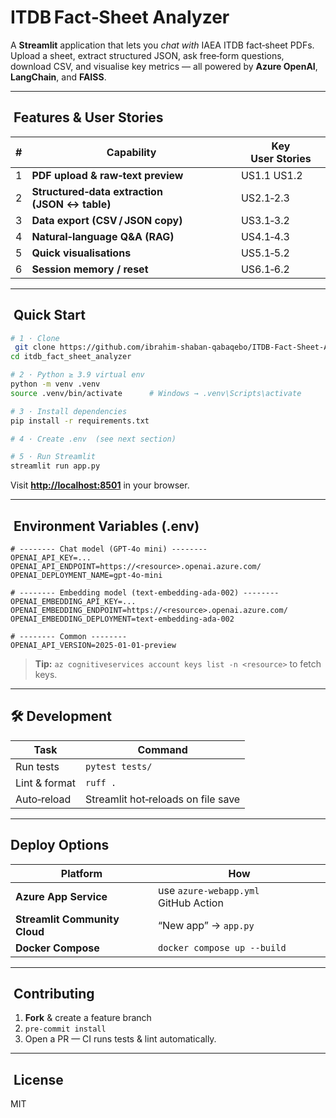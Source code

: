 # ITDB Fact‑Sheet Analyzer

A **Streamlit** application that lets you _chat with_ IAEA ITDB fact‑sheet PDFs.
Upload a sheet, extract structured JSON, ask free‑form questions, download CSV,
and visualise key metrics — all powered by **Azure OpenAI**, **LangChain**, and
**FAISS**.

---

##  Features & User Stories

| # | Capability | Key User Stories |
|---|------------|-----------------|
| 1 | **PDF upload & raw‑text preview** | US1.1&nbsp;US1.2 |
| 2 | **Structured‑data extraction (JSON ↔ table)** | US2.1‑2.3 |
| 3 | **Data export (CSV / JSON copy)** | US3.1‑3.2 |
| 4 | **Natural‑language Q&A (RAG)** | US4.1‑4.3 |
| 5 | **Quick visualisations** | US5.1‑5.2 |
| 6 | **Session memory / reset** | US6.1‑6.2 |

---

##  Quick Start

```bash
# 1 · Clone
 git clone https://github.com/ibrahim-shaban-qabaqebo/ITDB-Fact-Sheet-Analyzer.git
cd itdb_fact_sheet_analyzer

# 2 · Python ≥ 3.9 virtual env
python -m venv .venv
source .venv/bin/activate      # Windows → .venv\Scripts\activate

# 3 · Install dependencies
pip install -r requirements.txt

# 4 · Create .env  (see next section)

# 5 · Run Streamlit
streamlit run app.py
```

Visit **<http://localhost:8501>** in your browser.

---

##  Environment Variables (.env)

```env
# -------- Chat model (GPT‑4o mini) --------
OPENAI_API_KEY=...
OPENAI_API_ENDPOINT=https://<resource>.openai.azure.com/
OPENAI_DEPLOYMENT_NAME=gpt-4o-mini

# -------- Embedding model (text‑embedding‑ada‑002) --------
OPENAI_EMBEDDING_API_KEY=...
OPENAI_EMBEDDING_ENDPOINT=https://<resource>.openai.azure.com/
OPENAI_EMBEDDING_DEPLOYMENT=text-embedding-ada-002

# -------- Common --------
OPENAI_API_VERSION=2025-01-01-preview
```

> **Tip:** `az cognitiveservices account keys list -n <resource>` to fetch keys.

---

## 🛠 Development

| Task | Command |
|------|---------|
| Run tests | `pytest tests/` |
| Lint & format | `ruff .` |
| Auto‑reload | Streamlit hot‑reloads on file save |

---

## Deploy Options

| Platform | How |
|----------|-----|
| **Azure App Service** | use `azure‑webapp.yml` GitHub Action |
| **Streamlit Community Cloud** | “New app” → `app.py` |
| **Docker Compose** | `docker compose up --build` |

---

##  Contributing

1. **Fork** & create a feature branch  
2. `pre‑commit install`  
3. Open a PR — CI runs tests & lint automatically.

---

##  License

MIT
